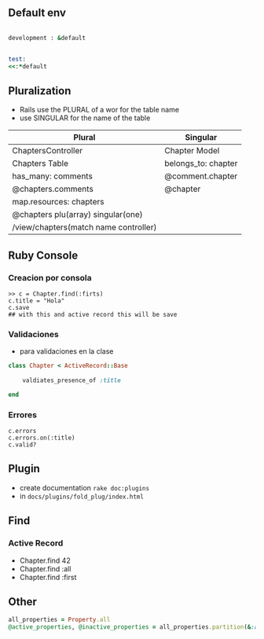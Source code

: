 ## Default env

```rb

development : &default


test:
<<:*default


```


## Pluralization

- Rails use the PLURAL of a wor for the table name
- use SINGULAR for the name of the table



Plural  | Singular | 
---------|----------|
 ChaptersController | Chapter Model |
 Chapters Table | belongs_to: chapter | 
 has_many: comments | @comment.chapter |
 @chapters.comments | @chapter |
 map.resources: chapters |  |
 @chapters plu(array) singular(one) |  |
 /view/chapters(match name controller) |  |


## Ruby Console

### Creacion por consola
```irb
>> c = Chapter.find(:firts)
c.title = "Hola"
c.save 
## with this and active record this will be save
```

### Validaciones

- para validaciones en la clase


```rb
class Chapter < ActiveRecord::Base
 
    valdiates_presence_of :title

end
```


### Errores

```irb
c.errors
c.errors.on(:title)
c.valid?
```

## Plugin

- create documentation `rake doc:plugins`
- in `docs/plugins/fold_plug/index.html`


## Find

### Active Record

- Chapter.find 42
- Chapter.find :all
- Chapter.find :first


## Other

```rb
all_properties = Property.all
@active_properties, @inactive_properties = all_properties.partition(&:active)
```